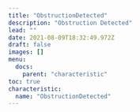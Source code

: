 ```yaml
---
title: "ObstructionDetected"
description: "Obstruction Detected"
lead: ""
date: 2021-08-09T18:32:49.972Z
draft: false
images: []
menu:
  docs:
    parent: "characteristic"
toc: true
characteristic:
  name: "ObstructionDetected"
---
```

